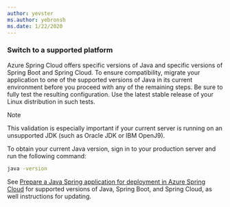 ```yaml
---
author: yevster
ms.author: yebronsh
ms.date: 1/22/2020
---
```


### Switch to a supported platform

Azure Spring Cloud offers specific versions of Java and specific versions of Spring Boot and Spring Cloud. To ensure compatibility, migrate your application to one of the supported versions of Java in its current environment before you proceed with any of the remaining steps. Be sure to fully test the resulting configuration. Use the latest stable release of your Linux distribution in such tests.

> [!NOTE]
> This validation is especially important if your current server is running on an unsupported JDK (such as Oracle JDK or IBM OpenJ9).

To obtain your current Java version, sign in to your production server and run the following command:

```bash
java -version
```

See [Prepare a Java Spring application for deployment in Azure Spring Cloud](/azure/spring-cloud/spring-cloud-tutorial-prepare-app-deployment) for supported versions of Java, Spring Boot, and Spring Cloud, as well instructions for updating.
